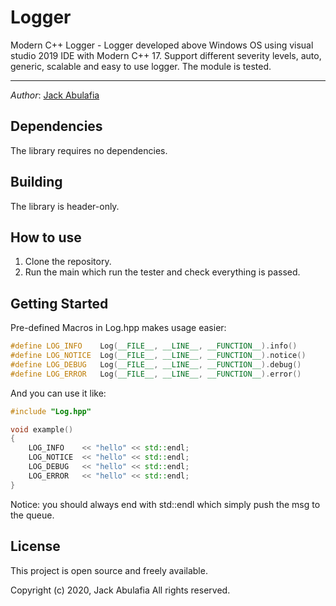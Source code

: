 # Logger
Modern C++ Logger - Logger developed above Windows OS using visual studio 2019 IDE with Modern C++ 17.
Support different severity levels, auto, generic, scalable and easy to use logger.
The module is tested.

----
*Author*:      [Jack Abulafia](https://www.linkedin.com/in/jackabu)

## Dependencies
The library requires no dependencies.

## Building 
The library is header-only. 

## How to use
1) Clone the repository.
2) Run the main which run the tester and check everything is passed.

## Getting Started
Pre-defined Macros in Log.hpp makes usage easier:
```cpp
#define LOG_INFO	Log(__FILE__, __LINE__, __FUNCTION__).info()
#define LOG_NOTICE	Log(__FILE__, __LINE__, __FUNCTION__).notice()
#define LOG_DEBUG	Log(__FILE__, __LINE__, __FUNCTION__).debug()
#define LOG_ERROR	Log(__FILE__, __LINE__, __FUNCTION__).error()
```

And you can use it like:
```cpp
#include "Log.hpp"

void example()
{
	LOG_INFO	<< "hello" << std::endl;
	LOG_NOTICE	<< "hello" << std::endl;
	LOG_DEBUG	<< "hello" << std::endl;
	LOG_ERROR	<< "hello" << std::endl;
}
```

Notice: you should always end with std::endl which simply push the msg to the queue.

## License 
This project is open source and freely available.

  Copyright (c) 2020, Jack Abulafia 
  All rights reserved.
